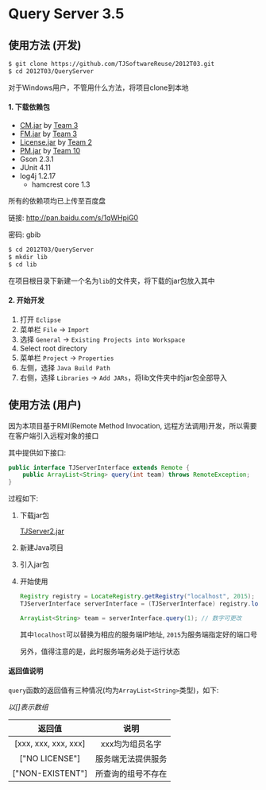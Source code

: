 Query Server 3.5
================

## 使用方法 (开发)

```bash
$ git clone https://github.com/TJSoftwareReuse/2012T03.git
$ cd 2012T03/QueryServer
```

对于Windows用户，不管用什么方法，将项目clone到本地

#### 1. 下载依赖包

- [CM.jar](https://github.com/TJSoftwareReuse/DeliverComponents/raw/master/CM/T3/1.0/CM.jar) by [Team 3](https://github.com/TJSoftwareReuse/2012T03/tree/master/CM)
- [FM.jar](https://github.com/TJSoftwareReuse/2012T03/releases/download/v1.2/FM.jar) by [Team 3](https://github.com/TJSoftwareReuse/2012T03/tree/master/FM)
- [License.jar](https://github.com/TJSoftwareReuse/DeliverComponents/raw/master/License/T10/1.0/License.jar) by [Team 2](https://github.com/TJSoftwareReuse/2012T02)
- [PM.jar](https://github.com/TJSoftwareReuse/DeliverComponents/raw/master/PM/T10/1.0/PerformanceManager.jar) by [Team 10](https://github.com/TJSoftwareReuse/2012T10)
- Gson 2.3.1
- JUnit 4.11
- log4j 1.2.17
    - hamcrest core 1.3

所有的依赖项均已上传至百度盘

链接: <http://pan.baidu.com/s/1qWHpiG0>

密码: gbib

```bash
$ cd 2012T03/QueryServer
$ mkdir lib
$ cd lib
```

在项目根目录下新建一个名为`lib`的文件夹，将下载的jar包放入其中

#### 2. 开始开发

1. 打开 `Eclipse`
2. 菜单栏 `File` -> `Import`
3. 选择 `General` -> `Existing Projects into Workspace`
4. Select root directory
5. 菜单栏 `Project` -> `Properties`
6. 左侧，选择 `Java Build Path`
7. 右侧，选择 `Libraries` -> `Add JARs`，将lib文件夹中的jar包全部导入

## 使用方法 (用户)

因为本项目基于RMI(Remote Method Invocation, 远程方法调用)开发，所以需要在客户端引入远程对象的接口

其中提供如下接口:

```java
public interface TJServerInterface extends Remote {
    public ArrayList<String> query(int team) throws RemoteException;
}
```

过程如下: 

1. 下载jar包

    [TJServer2.jar](https://github.com/TJSoftwareReuse/2012T03/releases/download/v1.4/TJServer2.jar)

2. 新建Java项目
3. 引入jar包
4. 开始使用

    ```java
    Registry registry = LocateRegistry.getRegistry("localhost", 2015);
    TJServerInterface serverInterface = (TJServerInterface) registry.lookup("TJServer");

    ArrayList<String> team = serverInterface.query(1); // 数字可更改
    ```

    其中`localhost`可以替换为相应的服务端IP地址, `2015`为服务端指定好的端口号

    另外，值得注意的是，此时服务端务必处于运行状态

#### 返回值说明

`query`函数的返回值有三种情况(均为`ArrayList<String>`类型)，如下:

_以[]表示数组_

|返回值|说明|
|:---:|:--:|
|[xxx, xxx, xxx, xxx]|xxx均为组员名字|
|["NO LICENSE"]|服务端无法提供服务|
|["NON-EXISTENT"]|所查询的组号不存在|
